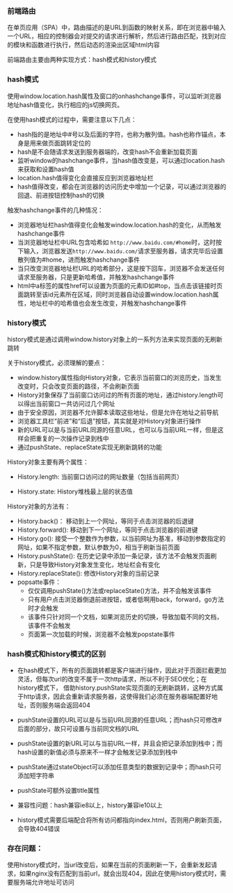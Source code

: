 ### 前端路由

在单页应用（SPA）中，路由描述的是URL到函数的映射关系，即在浏览器中输入一个URL，相应的控制器会对提交的请求进行解析，然后进行路由匹配，找到对应的模块和函数进行执行，然后动态的渲染出区域html内容

前端路由主要由两种实现方式：hash模式和history模式



### hash模式

使用window.location.hash属性及窗口的onhashchange事件，可以监听浏览器地址hash值变化，执行相应的js切换网页。

在使用hash模式的过程中，需要注意以下几点：

+ hash指的是地址中#号以及后面的字符，也称为散列值。hash也称作锚点，本身是用来做页面跳转定位的
+ hash是不会随请求发送到服务器端的，改变hash不会重新加载页面
+ 监听window的hashchange事件，当hash值改变是，可以通过location.hash来获取和设置hash值
+ location.hash值得变化会直接反应到浏览器地址栏
+ hash值得改变，都会在浏览器的访问历史中增加一个记录，可以通过浏览器的回退、前进按钮控制hash的切换

触发hashchange事件的几种情况：

+ 浏览器地址栏hash值得变化会触发window.location.hash的变化，从而触发hashchange事件
+ 当浏览器地址栏中URL包含哈希如 `http://www.baidu.com/#home`时，这时按下输入，浏览器发送`http://www.baidu.com/`请求至服务器，请求完毕后设置散列值为#home，进而触发hashchange事件
+ 当只改变浏览器地址栏URL的哈希部分，这是按下回车，浏览器不会发送任何请求至服务器，只是更新哈希值，并触发hashchange事件
+ html中a标签的属性href可以设置为页面的元素ID如#top，当点击该链接时页面跳转至该id元素所在区域，同时浏览器自动设置window.location.hash属性，地址栏中的哈希值也会发生改变，并触发hashchange事件



### history模式

history模式是通过调用window.history对象上的一系列方法来实现页面的无刷新跳转

关于history模式，必须理解的要点：

+ window.history属性指向History对象，它表示当前窗口的浏览历史，当发生改变时，只会改变页面的路径，不会刷新页面
+ History对象保存了当前窗口访问过的所有页面的地址，通过history.length可以得出当前窗口一共访问过几个网址
+ 由于安全原因，浏览器不允许脚本读取这些地址，但是允许在地址之前导航
+ 浏览器工具栏“前进”和“后退”按钮，其实就是对History对象进行操作
+ 新的URL可以是与当前URL同源的任意URL，也可以与当前URL一样，但是这样会把重复的一次操作记录到栈中
+ 通过pushState、replaceState实现无刷新跳转的功能

History对象主要有两个属性：

+ History.length: 当前窗口访问过的网址数量（包括当前网页）

+ History.state: History堆栈最上层的状态值

History对象的方法有：

+ History.back()： 移动到上一个网址，等同于点击浏览器的后退键
+ History.forward(): 移动到下一个网址，等同于点击浏览器的前进键
+ History.go(): 接受一个整数作为参数，以当前网址为基准，移动到参数指定的网址，如果不指定参数，默认参数为0，相当于刷新当前页面
+ History.pushState(): 在历史记录中添加一条记录，该方法不会触发页面刷新，只是导致History对象发生变化，地址栏会有变化
+ History.replaceState(): 修改History对象的当前记录
+ popsatte事件：
  + 仅仅调用pushState()方法或replaceState()方法，并不会触发该事件
  + 只有用户点击浏览器倒退前进按钮，或者低啊用back，forward，go方法时才会触发
  + 该事件只针对同一个文档，如果浏览历史的切换，导致加载不同的文档，该事件不会触发
  + 页面第一次加载的时候，浏览器不会触发popstate事件





### hash模式和history模式的区别

+ 在hash模式下，所有的页面跳转都是客户端进行操作，因此对于页面拦截更加灵活，但每次url的改变不属于一次http请求，所以不利于SEO优化；在history模式下， 借助history.pushState实现页面的无刷新跳转，这种方式属于http请求，因此会重新请求服务器，这使得我们必须在服务器端配置好地址，否则服务端会返回404

+ pushState设置的URL可以是与当前URL同源的任意URL；而hash只可修改#后面的部分，故只可设置与当前同文档的URL
+ pushState设置的新URL可以与当前URL一样，并且会把记录添加到栈中；而hash设置的新值必须与原来不一样才会触发记录添加到栈中
+ pushState通过stateObject可以添加任意类型的数据到记录中；而hash只可添加短字符串
+ pushState可额外设置title属性
+ 兼容性问题：hash兼容ie8以上，history兼容ie10以上
+ history模式需要后端配合将所有访问都指向index.html，否则用户刷新页面，会导致404错误 



### 存在问题：

使用history模式时，当url改变后，如果在当前的页面刷新一下，会重新发起请求，如果nginx没有匹配到当前url，就会出现404，因此在使用history模式时，需要服务端允许地址可访问





